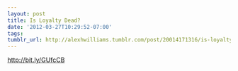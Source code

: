 ```yaml
---
layout: post
title: Is Loyalty Dead?
date: '2012-03-27T10:29:52-07:00'
tags: 
tumblr_url: http://alexhwilliams.tumblr.com/post/20014171316/is-loyalty-dead
---
```

<p><a href="http://bit.ly/GUfcCB">http://bit.ly/GUfcCB</a></p>
